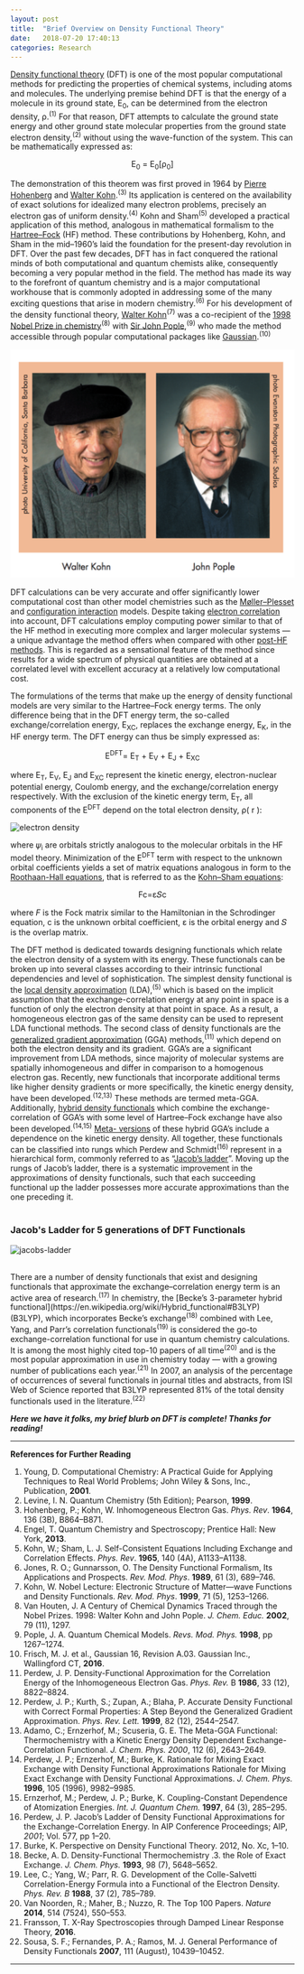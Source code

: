 ```yaml
---
layout: post
title:  "Brief Overview on Density Functional Theory"
date:   2018-07-20 17:40:13
categories: Research
---
```





[Density functional theory](https://en.wikipedia.org/wiki/Density_functional_theory) (DFT) is one of the most popular computational methods for predicting the properties of chemical systems, including atoms and molecules. The underlying premise behind DFT is that the energy of a molecule in its ground state, E<sub>0</sub>, can be determined from the electron density, ρ.<sup>(1)</sup> For that reason, DFT attempts to calculate the ground state energy and other ground state molecular properties from the ground state electron density,<sup>(2)</sup> without using the wave-function of the system. This can be mathematically expressed as:  

<p align="center">
E<sub>0</sub> = E<sub>0</sub>[ρ<sub>0</sub>]
</p>


The demonstration of this theorem was first proved in 1964 by [Pierre Hohenberg](https://en.wikipedia.org/wiki/Pierre_Hohenberg) and [Walter Kohn](https://en.wikipedia.org/wiki/Walter_Kohn).<sup>(3)</sup> Its application is centered on the availability of exact solutions for idealized many electron problems, precisely an electron gas of uniform density.<sup>(4)</sup> Kohn and Sham<sup>(5)</sup> developed a practical application of this method, analogous in mathematical formalism to the [Hartree–Fock](https://en.wikipedia.org/wiki/Hartree%E2%80%93Fock_method) (HF) method. These contributions by Hohenberg, Kohn, and Sham in the mid–1960’s laid the foundation for the present-day revolution in DFT. Over the past few decades, DFT has in fact conquered the rational minds of both computational and quantum chemists alike, consequently becoming a very popular method in the field. The method has made its way to the forefront of quantum chemistry and is a major computational workhouse that is commonly adopted in addressing some of the many exciting questions that arise in modern chemistry.<sup>(6)</sup> For his development of the density functional theory, [Walter Kohn](https://en.wikipedia.org/wiki/Walter_Kohn)<sup>(7)</sup> was a co-recipient of the [1998 Nobel Prize in chemistry](https://www.nobelprize.org/nobel_prizes/chemistry/laureates/1998/)<sup>(8)</sup> with [Sir John Pople](https://en.wikipedia.org/wiki/John_Pople),<sup>(9)</sup> who made the method accessible through popular computational packages like [Gaussian](http://gaussian.com/).<sup>(10)</sup>

![1998 Nobel Prize in Chemistry](../images/nobel-prize_1998.png)

DFT calculations can be very accurate and offer significantly lower computational cost than other model chemistries such as the [Møller–Plesset](https://en.wikipedia.org/wiki/M%C3%B8ller%E2%80%93Plesset_perturbation_theory) and [configuration interaction](https://en.wikipedia.org/wiki/Configuration_interaction) models. Despite taking [electron correlation](https://en.wikipedia.org/wiki/Electronic_correlation) into account, DFT calculations employ computing power similar to that of the HF method in executing more complex and larger molecular systems — a unique advantage the method offers when compared with other [post-HF methods](https://en.wikipedia.org/wiki/Post-Hartree%E2%80%93Fock). This is regarded as a sensational feature of the method since results for a wide spectrum of physical quantities are obtained at a correlated level with excellent accuracy at a relatively low computational cost.

The formulations of the terms that make up the energy of density functional models are very similar to the Hartree–Fock energy terms. The only difference being that in the DFT energy term, the so-called exchange/correlation energy, E<sub>XC</sub>, replaces the exchange energy, E<sub>K</sub>, in the HF energy term. The DFT energy can thus be simply expressed as: 

<p align="center">
E<sup>DFT</sup>= E<sub>T</sub> + E<sub>V</sub> + E<sub>J</sub> + E<sub>XC</sub>
</p>

where E<sub>T</sub>, E<sub>V</sub>, E<sub>J</sub> and E<sub>XC</sub> represent the kinetic energy, electron-nuclear potential energy, Coulomb energy, and the exchange/correlation energy respectively. With the exclusion of the kinetic energy term, E<sub>T</sub>, all components of the E<sup>DFT</sup> depend on the total electron density, ρ( r ):

![electron density](../../images/e-density.png)

where 𝜓<sub>i</sub> are orbitals strictly analogous to the molecular orbitals in the HF model theory. Minimization of the E<sup>DFT</sup> term with respect to the unknown orbital coefficients yields a set of matrix equations analogous in form to the [Roothaan-Hall equations](https://en.wikipedia.org/wiki/Roothaan_equations), that is referred to as the [Kohn–Sham equations](https://en.wikipedia.org/wiki/Kohn%E2%80%93Sham_equations): 

<p align="center">
Fc=ε𝑆c
</p>

where *F* is the Fock matrix similar to the Hamiltonian in the Schrodinger equation, c is the unknown orbital coefficient, ε is the orbital energy and 𝑆 is the overlap matrix.

The DFT method is dedicated towards designing functionals which relate the electron density of a system with its energy. These functionals can be broken up into several classes according to their intrinsic functional dependencies and level of sophistication. The simplest density functional is the [local density approximation](https://en.wikipedia.org/wiki/Local-density_approximation) (LDA),<sup>(5)</sup> which is based on the implicit assumption that the exchange-correlation energy at any point in space is a function of only the electron density at that point in space. As a result, a homogeneous electron gas of the same density can be used to represent LDA functional methods. The second class of density functionals are the [generalized gradient approximation](https://en.wikipedia.org/w/index.php?title=Generalized_gradient_approximation&redirect=no) (GGA) methods,<sup>(11)</sup> which depend on both the electron density and its gradient. GGA’s are a significant improvement from LDA methods, since majority of molecular systems are spatially inhomogeneous and differ in comparison to a homogenous electron gas. Recently, new functionals that incorporate additional terms like higher density gradients or more specifically, the kinetic energy density, have been developed.<sup>(12,13)</sup> These methods are termed meta-GGA. Additionally, [hybrid density functionals](https://en.wikipedia.org/wiki/Hybrid_functional) which combine the exchange-correlation of GGA’s with some level of Hartree–Fock exchange have also been developed.<sup>(14,15)</sup> [Meta- versions](https://en.wikipedia.org/wiki/Hybrid_functional#Meta_hybrid_GGA) of these hybrid GGA’s include a dependence on the kinetic energy density. All together, these functionals can be classified into rungs which Perdew and Schmidt<sup>(16)</sup> represent in a hierarchical form, commonly referred to as “[Jacob’s ladder](https://aip.scitation.org/doi/10.1063/1.1390175)”. Moving up the rungs of Jacob’s ladder, there is a systematic improvement in the approximations of density functionals, such that each succeeding functional up the ladder possesses more accurate approximations than the one preceding it. <br />
<br />

### Jacob's Ladder for 5 generations of DFT Functionals

![jacobs-ladder](../../images/jacobs-ladder.png)

<br />
There are a number of density functionals that exist and designing functionals that approximate the exchange–correlation energy term is an active area of research.<sup>(17)</sup> In chemistry, the [Becke’s 3-parameter hybrid functional](https://en.wikipedia.org/wiki/Hybrid_functional#B3LYP) (B3LYP), which incorporates Becke’s exchange<sup>(18)</sup> combined with Lee, Yang, and Parr’s correlation functionals<sup>(19)</sup> is considered the go-to exchange-correlation functional for use in quantum chemistry calculations. It is among the most highly cited top-10 papers of all time<sup>(20)</sup> and is the most popular approximation in use in chemistry today — with a growing number of publications each year.<sup>(21)</sup> In 2007, an analysis of the percentage of occurrences of several functionals in journal titles and abstracts, from ISI Web of Science reported that B3LYP represented 81% of the total density functionals used in the literature.<sup>(22)</sup>



***Here we have it folks, my brief blurb on DFT is complete! Thanks for reading!***

----------


**References for Further Reading** 

1.  Young, D. Computational Chemistry: A Practical Guide for Applying Techniques to Real World Problems; John Wiley & Sons, Inc., Publication, **2001**.
2. Levine, I. N. Quantum Chemistry (5th Edition); Pearson, **1999**.
3. Hohenberg, P.; Kohn, W. Inhomogeneous Electron Gas. *Phys. Rev*. **1964**, 136 (3B), B864–B871.
4. Engel, T. Quantum Chemistry and Spectroscopy; Prentice Hall: New York, **2013**.
5.  Kohn, W.; Sham, L. J. Self-Consistent Equations Including Exchange and Correlation Effects. *Phys. Rev*. **1965**, 140 (4A), A1133–A1138.
6.  Jones, R. O.; Gunnarsson, O. The Density Functional Formalism, Its Applications and Prospects. *Rev. Mod. Phys*. **1989**, 61 (3), 689–746.
7. Kohn, W. Nobel Lecture: Electronic Structure of Matter—wave Functions and Density Functionals. *Rev. Mod. Phys*. **1999**, 71 (5), 1253–1266.
8. Van Houten, J. A Century of Chemical Dynamics Traced through the Nobel Prizes. 1998: Walter Kohn and John Pople. *J. Chem. Educ.* **2002**, 79 (11), 1297.
9. Pople, J. A. Quantum Chemical Models. *Revs. Mod. Phys.* **1998**, pp 1267–1274.  
10.  Frisch, M. J. et al., Gaussian 16, Revision A.03. Gaussian Inc., Wallingford CT, **2016**.   
11.  Perdew, J. P. Density-Functional Approximation for the Correlation Energy of the Inhomogeneous Electron Gas. *Phys. Rev.* B **1986**, 33 (12), 8822–8824.   
12.  Perdew, J. P.; Kurth, S.; Zupan, A.; Blaha, P. Accurate Density Functional with Correct Formal Properties: A Step Beyond the Generalized Gradient Approximation. *Phys. Rev. Lett.* **1999**, 82 (12), 2544–2547.   
13.  Adamo, C.; Ernzerhof, M.; Scuseria, G. E. The Meta-GGA Functional: Thermochemistry with a Kinetic Energy Density Dependent Exchange-Correlation Functional. *J. Chem. Phys.* *2000*, 112 (6), 2643–2649.   
14.  Perdew, J. P.; Ernzerhof, M.; Burke, K. Rationale for Mixing Exact Exchange with Density Functional Approximations Rationale for Mixing Exact Exchange with Density Functional Approximations. *J. Chem. Phys.* **1996**, 105 (1996), 9982–9985. 
15. Ernzerhof, M.; Perdew, J. P.; Burke, K. Coupling-Constant Dependence of Atomization Energies. *Int. J. Quantum Chem.* **1997**, 64 (3), 285–295.
16. Perdew, J. P. Jacob’s Ladder of Density Functional Approximations for the Exchange-Correlation Energy. In AIP Conference Proceedings; AIP, *2001*; Vol. 577, pp 1–20.    
17.  Burke, K. Perspective on Density Functional Theory. 2012, No. Xc, 1–10.   
18. Becke, A. D. Density-Functional Thermochemistry .3. the Role of Exact Exchange. *J. Chem. Phys.* **1993**, 98 (7), 5648–5652.   
19.  Lee, C.; Yang, W.; Parr, R. G. Development of the Colle-Salvetti Correlation-Energy Formula into a Functional of the Electron Density. *Phys. Rev. B* **1988**, 37 (2), 785–789.   
20.  Van Noorden, R.; Maher, B.; Nuzzo, R. The Top 100 Papers. *Nature* **2014**, 514 (7524), 550–553.   
21. Fransson, T. X-Ray Spectroscopies through Damped Linear Response Theory, **2016**.  
22.  Sousa, S. F.; Fernandes, P. A.; Ramos, M. J. General Performance of Density Functionals **2007**, 111 (August), 10439–10452.

----------





 
